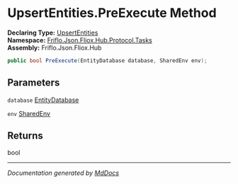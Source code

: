﻿<!--  
  <auto-generated>   
    The contents of this file were generated by a tool.  
    Changes to this file may be list if the file is regenerated  
  </auto-generated>   
-->

# UpsertEntities.PreExecute Method

**Declaring Type:** [UpsertEntities](../index.md)  
**Namespace:** [Friflo.Json.Fliox.Hub.Protocol.Tasks](../../index.md)  
**Assembly:** Friflo.Json.Fliox.Hub

```csharp
public bool PreExecute(EntityDatabase database, SharedEnv env);
```

## Parameters

`database`  [EntityDatabase](../../../../Host/EntityDatabase/index.md)

`env`  [SharedEnv](../../../../Host/SharedEnv/index.md)

## Returns

bool

___

*Documentation generated by [MdDocs](https://github.com/ap0llo/mddocs)*
